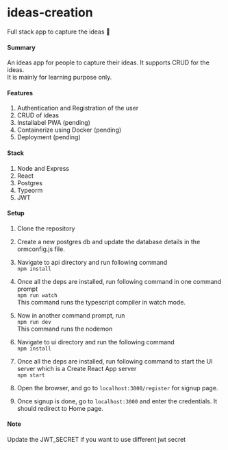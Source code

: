 # ideas-creation
Full stack app to capture the ideas 👾
#### Summary
An ideas app for people to capture their ideas. It supports CRUD for the ideas. 
<br />It is mainly for learning purpose only.

#### Features
1. Authentication and Registration of the user
1. CRUD of ideas
2. Installabel PWA (pending)
3. Containerize using Docker (pending)
4. Deployment (pending)

#### Stack 
1. Node and Express
2. React
3. Postgres
4. Typeorm
5. JWT

#### Setup
1. Clone the repository
2. Create a new postgres db and update the database details in the ormconfig.js file.
3. Navigate to api directory and run following command<br />
`npm install`
4. Once all the deps are installed, run following command in one command prompt<br />
`npm run watch`<br />
This command runs the typescript compiler in watch mode.
5. Now in another command prompt, run <br />
`npm run dev`<br />
This command runs the nodemon

6. Navigate to ui directory and run the following command<br />
`npm install`
7. Once all the deps are installed, run following command to start the UI server which is a Create React App server<br/>
`npm start`

8. Open the browser, and go to `localhost:3000/register` for signup page.
9. Once signup is done, go to `localhost:3000` and enter the credentials. It should redirect to Home page.

#### Note
Update the JWT_SECRET if you want to use different jwt secret



